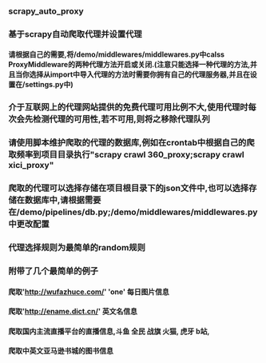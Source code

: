 ### scrapy_auto_proxy

### 基于scrapy自动爬取代理并设置代理
#### 请根据自己的需要,将/demo/middlewares/middlewares.py中calss ProxyMiddleware的两种代理方法开启或关闭.(注意只能选择一种代理的方法,并且当你选择从import中导入代理的方法时需要你拥有自己的代理服务器,并且在设置在/settings.py中)

### 介于互联网上的代理网站提供的免费代理可用比例不大,使用代理时每次会先检测代理的可用性,若不可用,则将之移除代理队列

### 请使用脚本维护爬取的代理的数据库,例如在crontab中根据自己的爬取频率到项目目录执行"scrapy crawl 360_proxy;scrapy crawl xici_proxy"

### 爬取的代理可以选择存储在项目根目录下的json文件中,也可以选择存储在数据库中,请根据需要在/demo/pipelines/db.py;/demo/middlewares/middlewares.py中更改配置

### 代理选择规则为最简单的random规则

### 附带了几个最简单的例子
#### 爬取'http://wufazhuce.com/' 'one' 每日图片信息
#### 爬取'http://ename.dict.cn/' 英文名信息
#### 爬取国内主流直播平台的直播信息,斗鱼 全民 战旗 火猫, 虎牙 b站,
#### 爬取中英文亚马逊书城的图书信息

